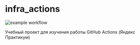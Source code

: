 # infra_actions
![example workflow](https://github.com/4heck/infra_actions/actions/workflows/main.yml/badge.svg)

Учебный проект для изучения работы GitHub Actions (Яндекс Практикум)
